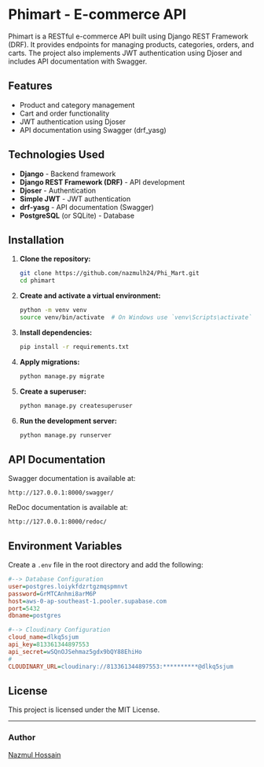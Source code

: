 # Phimart - E-commerce API

Phimart is a RESTful e-commerce API built using Django REST Framework (DRF). It provides endpoints for managing products, categories, orders, and carts. The project also implements JWT authentication using Djoser and includes API documentation with Swagger.

## Features
- Product and category management
- Cart and order functionality
- JWT authentication using Djoser
- API documentation using Swagger (drf_yasg)

## Technologies Used
- **Django** - Backend framework
- **Django REST Framework (DRF)** - API development
- **Djoser** - Authentication
- **Simple JWT** - JWT authentication
- **drf-yasg** - API documentation (Swagger)
- **PostgreSQL** (or SQLite) - Database

## Installation

1. **Clone the repository:**
   ```bash
   git clone https://github.com/nazmulh24/Phi_Mart.git
   cd phimart
   ```

2. **Create and activate a virtual environment:**
   ```bash
   python -m venv venv
   source venv/bin/activate  # On Windows use `venv\Scripts\activate`
   ```

3. **Install dependencies:**
   ```bash
   pip install -r requirements.txt
   ```

4. **Apply migrations:**
   ```bash
   python manage.py migrate
   ```

5. **Create a superuser:**
   ```bash
   python manage.py createsuperuser
   ```

6. **Run the development server:**
   ```bash
   python manage.py runserver
   ```

## API Documentation
Swagger documentation is available at:
```
http://127.0.0.1:8000/swagger/
```

ReDoc documentation is available at:
```
http://127.0.0.1:8000/redoc/
```

## Environment Variables
Create a `.env` file in the root directory and add the following:
```ini
#--> Database Configuration
user=postgres.loiykfdzrtgzmqspmnvt 
password=GrMTCAnhmi8arM6P 
host=aws-0-ap-southeast-1.pooler.supabase.com
port=5432
dbname=postgres

#--> Cloudinary Configuration
cloud_name=dlkq5sjum
api_key=813361344897553
api_secret=wSQnOJSehmaz5gdx9bQY88EhiHo
#
CLOUDINARY_URL=cloudinary://813361344897553:**********@dlkq5sjum

```

## License
This project is licensed under the MIT License.

---
### Author
[Nazmul Hossain](https://github.com/nazmulh24)

